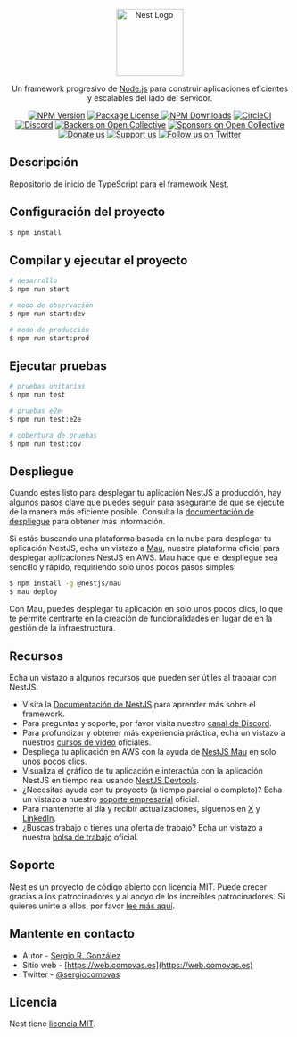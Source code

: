 <p align="center">
  <a href="http://nestjs.com/" target="blank"><img src="https://nestjs.com/img/logo-small.svg" width="120" alt="Nest Logo" /></a>
</p>

[circleci-image]: https://img.shields.io/circleci/build/github/nestjs/nest/master?token=abc123def456
[circleci-url]: https://circleci.com/gh/nestjs/nest

  <p align="center">Un framework progresivo de <a href="http://nodejs.org" target="_blank">Node.js</a> para construir aplicaciones eficientes y escalables del lado del servidor.</p>
    <p align="center">
<a href="https://www.npmjs.com/~nestjscore" target="_blank"><img src="https://img.shields.io/npm/v/@nestjs/core.svg" alt="NPM Version" /></a>
<a href="https://www.npmjs.com/~nestjscore" target="_blank"><img src="https://img.shields.io/npm/l/@nestjs/core.svg" alt="Package License" />
<a href="https://www.npmjs.com/~nestjscore" target="_blank"><img src="https://img.shields.io/npm/dm/@nestjs/common.svg" alt="NPM Downloads" /></a>
<a href="https://circleci.com/gh/nestjs/nest" target="_blank"><img src="https://img.shields.io/circleci/build/github/nestjs/nest/master" alt="CircleCI" /></a>
<a href="https://discord.gg/G7Qnnhy" target="_blank"><img src="https://img.shields.io/badge/discord-online-brightgreen.svg" alt="Discord"/></a>
<a href="https://opencollective.com/nest#backer" target="_blank"><img src="https://opencollective.com/nest/backers/badge.svg" alt="Backers on Open Collective" /></a>
<a href="https://opencollective.com/nest#sponsor" target="_blank"><img src="https://opencollective.com/nest/sponsors/badge.svg" alt="Sponsors on Open Collective" /></a>
  <a href="https://paypal.me/kamilmysliwiec" target="_blank"><img src="https://img.shields.io/badge/Donate-PayPal-ff3f59.svg" alt="Donate us"/></a>
    <a href="https://opencollective.com/nest#sponsor"  target="_blank"><img src="https://img.shields.io/badge/Support%20us-Open%20Collective-41B883.svg" alt="Support us"></a>
  <a href="https://twitter.com/nestframework" target="_blank"><img src="https://img.shields.io/twitter/follow/nestframework.svg?style=social&label=Follow" alt="Follow us on Twitter"></a>
</p>
  <!--[![Backers on Open Collective](https://opencollective.com/nest/backers/badge.svg)](https://opencollective.com/nest#backer)
  [![Sponsors on Open Collective](https://opencollective.com/nest/sponsors/badge.svg)](https://opencollective.com/nest#sponsor)-->

## Descripción

Repositorio de inicio de TypeScript para el framework [Nest](https://github.com/nestjs/nest).

## Configuración del proyecto

```bash
$ npm install
```

## Compilar y ejecutar el proyecto

```bash
# desarrollo
$ npm run start

# modo de observación
$ npm run start:dev

# modo de producción
$ npm run start:prod
```

## Ejecutar pruebas

```bash
# pruebas unitarias
$ npm run test

# pruebas e2e
$ npm run test:e2e

# cobertura de pruebas
$ npm run test:cov
```

## Despliegue

Cuando estés listo para desplegar tu aplicación NestJS a producción, hay algunos pasos clave que puedes seguir para asegurarte de que se ejecute de la manera más eficiente posible. Consulta la [documentación de despliegue](https://docs.nestjs.com/deployment) para obtener más información.

Si estás buscando una plataforma basada en la nube para desplegar tu aplicación NestJS, echa un vistazo a [Mau](https://mau.nestjs.com), nuestra plataforma oficial para desplegar aplicaciones NestJS en AWS. Mau hace que el despliegue sea sencillo y rápido, requiriendo solo unos pocos pasos simples:

```bash
$ npm install -g @nestjs/mau
$ mau deploy
```

Con Mau, puedes desplegar tu aplicación en solo unos pocos clics, lo que te permite centrarte en la creación de funcionalidades en lugar de en la gestión de la infraestructura.

## Recursos

Echa un vistazo a algunos recursos que pueden ser útiles al trabajar con NestJS:

- Visita la [Documentación de NestJS](https://docs.nestjs.com) para aprender más sobre el framework.
- Para preguntas y soporte, por favor visita nuestro [canal de Discord](https://discord.gg/G7Qnnhy).
- Para profundizar y obtener más experiencia práctica, echa un vistazo a nuestros [cursos de video](https://courses.nestjs.com/) oficiales.
- Despliega tu aplicación en AWS con la ayuda de [NestJS Mau](https://mau.nestjs.com) en solo unos pocos clics.
- Visualiza el gráfico de tu aplicación e interactúa con la aplicación NestJS en tiempo real usando [NestJS Devtools](https://devtools.nestjs.com).
- ¿Necesitas ayuda con tu proyecto (a tiempo parcial o completo)? Echa un vistazo a nuestro [soporte empresarial](https://enterprise.nestjs.com) oficial.
- Para mantenerte al día y recibir actualizaciones, síguenos en [X](https://x.com/nestframework) y [LinkedIn](https://linkedin.com/company/nestjs).
- ¿Buscas trabajo o tienes una oferta de trabajo? Echa un vistazo a nuestra [bolsa de trabajo](https://jobs.nestjs.com) oficial.

## Soporte

Nest es un proyecto de código abierto con licencia MIT. Puede crecer gracias a los patrocinadores y al apoyo de los increíbles patrocinadores. Si quieres unirte a ellos, por favor [lee más aquí](https://docs.nestjs.com/support).

## Mantente en contacto

- Autor - [Sergio R. González](https://www.linkedin.com/in/sergiocomovas/)
- Sitio web - [https://web.comovas.es](https://web.comovas.es)
- Twitter - [@sergiocomovas](https://twitter.com/sergiocomovas)

## Licencia

Nest tiene [licencia MIT](https://github.com/nestjs/nest/blob/master/LICENSE).
